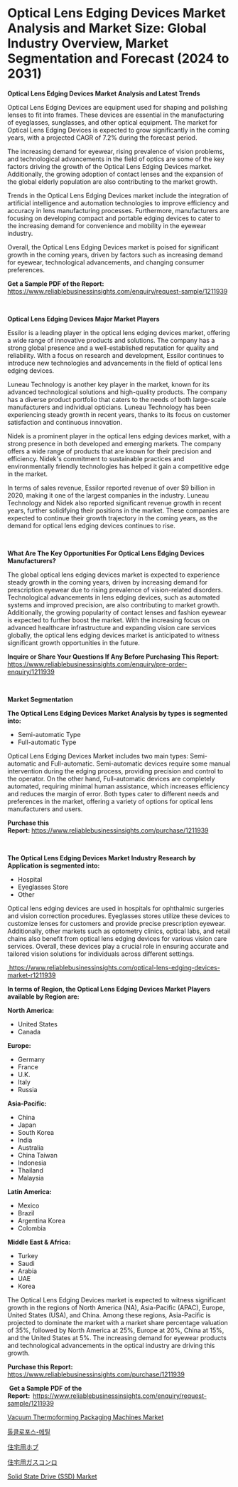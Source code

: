 <p><h1>Optical Lens Edging Devices Market Analysis and Market Size: Global Industry Overview, Market Segmentation and Forecast (2024 to 2031)</h1></p><p><strong>Optical Lens Edging Devices Market Analysis and Latest Trends</strong></p>
<p><p>Optical Lens Edging Devices are equipment used for shaping and polishing lenses to fit into frames. These devices are essential in the manufacturing of eyeglasses, sunglasses, and other optical equipment. The market for Optical Lens Edging Devices is expected to grow significantly in the coming years, with a projected CAGR of 7.2% during the forecast period.</p><p>The increasing demand for eyewear, rising prevalence of vision problems, and technological advancements in the field of optics are some of the key factors driving the growth of the Optical Lens Edging Devices market. Additionally, the growing adoption of contact lenses and the expansion of the global elderly population are also contributing to the market growth.</p><p>Trends in the Optical Lens Edging Devices market include the integration of artificial intelligence and automation technologies to improve efficiency and accuracy in lens manufacturing processes. Furthermore, manufacturers are focusing on developing compact and portable edging devices to cater to the increasing demand for convenience and mobility in the eyewear industry.</p><p>Overall, the Optical Lens Edging Devices market is poised for significant growth in the coming years, driven by factors such as increasing demand for eyewear, technological advancements, and changing consumer preferences.</p></p>
<p><strong>Get a Sample PDF of the Report:&nbsp;</strong> <a href="https://www.reliablebusinessinsights.com/enquiry/request-sample/1211939">https://www.reliablebusinessinsights.com/enquiry/request-sample/1211939</a></p>
<p>&nbsp;</p>
<p><strong>Optical Lens Edging Devices Major Market Players</strong></p>
<p><p>Essilor is a leading player in the optical lens edging devices market, offering a wide range of innovative products and solutions. The company has a strong global presence and a well-established reputation for quality and reliability. With a focus on research and development, Essilor continues to introduce new technologies and advancements in the field of optical lens edging devices.</p><p>Luneau Technology is another key player in the market, known for its advanced technological solutions and high-quality products. The company has a diverse product portfolio that caters to the needs of both large-scale manufacturers and individual opticians. Luneau Technology has been experiencing steady growth in recent years, thanks to its focus on customer satisfaction and continuous innovation.</p><p>Nidek is a prominent player in the optical lens edging devices market, with a strong presence in both developed and emerging markets. The company offers a wide range of products that are known for their precision and efficiency. Nidek's commitment to sustainable practices and environmentally friendly technologies has helped it gain a competitive edge in the market.</p><p>In terms of sales revenue, Essilor reported revenue of over $9 billion in 2020, making it one of the largest companies in the industry. Luneau Technology and Nidek also reported significant revenue growth in recent years, further solidifying their positions in the market. These companies are expected to continue their growth trajectory in the coming years, as the demand for optical lens edging devices continues to rise.</p></p>
<p>&nbsp;</p>
<p><strong>What Are The Key Opportunities For Optical Lens Edging Devices Manufacturers?</strong></p>
<p><p>The global optical lens edging devices market is expected to experience steady growth in the coming years, driven by increasing demand for prescription eyewear due to rising prevalence of vision-related disorders. Technological advancements in lens edging devices, such as automated systems and improved precision, are also contributing to market growth. Additionally, the growing popularity of contact lenses and fashion eyewear is expected to further boost the market. With the increasing focus on advanced healthcare infrastructure and expanding vision care services globally, the optical lens edging devices market is anticipated to witness significant growth opportunities in the future.</p></p>
<p><strong>Inquire or Share Your Questions If Any Before Purchasing This Report:</strong> <a href="https://www.reliablebusinessinsights.com/enquiry/pre-order-enquiry/1211939">https://www.reliablebusinessinsights.com/enquiry/pre-order-enquiry/1211939</a></p>
<p>&nbsp;</p>
<p><strong>Market Segmentation</strong></p>
<p><strong>The Optical Lens Edging Devices Market Analysis by types is segmented into:</strong></p>
<p><ul><li>Semi-automatic Type</li><li>Full-automatic Type</li></ul></p>
<p><p>Optical Lens Edging Devices Market includes two main types: Semi-automatic and Full-automatic. Semi-automatic devices require some manual intervention during the edging process, providing precision and control to the operator. On the other hand, Full-automatic devices are completely automated, requiring minimal human assistance, which increases efficiency and reduces the margin of error. Both types cater to different needs and preferences in the market, offering a variety of options for optical lens manufacturers and users.</p></p>
<p><strong>Purchase this Report:&nbsp;</strong><a href="https://www.reliablebusinessinsights.com/purchase/1211939">https://www.reliablebusinessinsights.com/purchase/1211939</a></p>
<p>&nbsp;</p>
<p><strong>The Optical Lens Edging Devices Market Industry Research by Application is segmented into:</strong></p>
<p><ul><li>Hospital</li><li>Eyeglasses Store</li><li>Other</li></ul></p>
<p><p>Optical lens edging devices are used in hospitals for ophthalmic surgeries and vision correction procedures. Eyeglasses stores utilize these devices to customize lenses for customers and provide precise prescription eyewear. Additionally, other markets such as optometry clinics, optical labs, and retail chains also benefit from optical lens edging devices for various vision care services. Overall, these devices play a crucial role in ensuring accurate and tailored vision solutions for individuals across different settings.</p></p>
<p><a href="https://www.reliablebusinessinsights.com/optical-lens-edging-devices-market-r1211939">&nbsp;https://www.reliablebusinessinsights.com/optical-lens-edging-devices-market-r1211939</a></p>
<p><strong>In terms of Region, the Optical Lens Edging Devices Market Players available by Region are:</strong></p>
<p>
    <p> <strong> North America: </strong>
        <ul>
            <li>United States</li>
            <li>Canada</li>
        </ul>
        </p> 
    <p> <strong> Europe: </strong>
        <ul>
            <li>Germany</li>
            <li>France</li>
            <li>U.K.</li>
            <li>Italy</li>
            <li>Russia</li>
        </ul>
        </p> 
    <p> <strong> Asia-Pacific: </strong>
        <ul>
            <li>China</li>
            <li>Japan</li>
            <li>South Korea</li>
            <li>India</li>
            <li>Australia</li>
            <li>China Taiwan</li>
            <li>Indonesia</li>
            <li>Thailand</li>
            <li>Malaysia</li>
        </ul>
        </p> 
    <p> <strong> Latin America: </strong>
        <ul>
            <li>Mexico</li>
            <li>Brazil</li>
            <li>Argentina Korea</li>
            <li>Colombia</li>
        </ul>
        </p> 
    <p> <strong> Middle East & Africa: </strong>
        <ul>
            <li>Turkey</li>
            <li>Saudi</li>
            <li>Arabia</li>
            <li>UAE</li>
            <li>Korea</li>
        </ul>
    </p>
    </p>
<p><p>The Optical Lens Edging Devices market is expected to witness significant growth in the regions of North America (NA), Asia-Pacific (APAC), Europe, United States (USA), and China. Among these regions, Asia-Pacific is projected to dominate the market with a market share percentage valuation of 35%, followed by North America at 25%, Europe at 20%, China at 15%, and the United States at 5%. The increasing demand for eyewear products and technological advancements in the optical industry are driving this growth.</p></p>
<p><strong>Purchase this Report: </strong><a href="https://www.reliablebusinessinsights.com/purchase/1211939">https://www.reliablebusinessinsights.com/purchase/1211939</a></p>
<p>&nbsp;<strong>Get a Sample PDF of the Report:&nbsp;&nbsp;</strong><a href="https://www.reliablebusinessinsights.com/enquiry/request-sample/1211939">https://www.reliablebusinessinsights.com/enquiry/request-sample/1211939</a></p>
<p><strong></strong></p>
<p><p><a href="https://github.com/AndreanneHane2023/Market-Research-Report-List-1/blob/main/vacuum-thermoforming-packaging-machines-market.md">Vacuum Thermoforming Packaging Machines Market</a></p><p><a href="https://github.com/DavidRobb19/Market-Research-Report-List-1/blob/main/368854295328.md">톨클로포스-메틸</a></p><p><a href="https://github.com/kegley4963/Market-Research-Report-List-1/blob/main/3621745101776.md">住宅用ホブ</a></p><p><a href="https://github.com/FrancoWeber2023/Market-Research-Report-List-1/blob/main/8068938101777.md">住宅用ガスコンロ</a></p><p><a href="https://issuu.com/reportprime-2/docs/solid-state-drive-ssd-market-size-2030.pptx">Solid State Drive (SSD) Market</a></p></p>